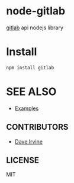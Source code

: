 node-gitlab
===========

[gitlab](https://github.com/gitlabhq/gitlabhq) api nodejs library

Install
=======

```bash
npm install gitlab
```

SEE ALSO
========

* [Examples](https://github.com/moul/node-gitlab/tree/master/examples)

CONTRIBUTORS
------------

- [Dave Irvine](https://github.com/dave-irvine)

LICENSE
-------

MIT
